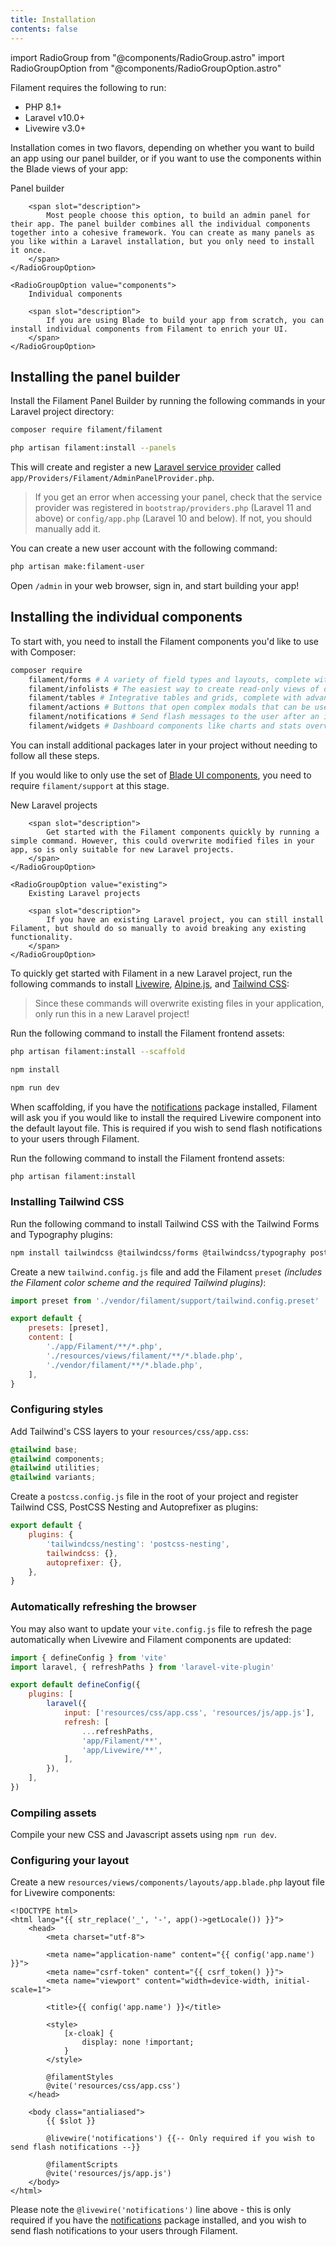 ```yaml
---
title: Installation
contents: false
---
```

import RadioGroup from "@components/RadioGroup.astro"
import RadioGroupOption from "@components/RadioGroupOption.astro"

Filament requires the following to run:

- PHP 8.1+
- Laravel v10.0+
- Livewire v3.0+

Installation comes in two flavors, depending on whether you want to build an app using our panel builder, or if you want to use the components within the Blade views of your app:

<div x-data="{ package: (window.location.hash === '#components') ? 'components' : 'panels' }">

<RadioGroup model="package" value="panels">
    <RadioGroupOption value="panels">
        Panel builder

        <span slot="description">
            Most people choose this option, to build an admin panel for their app. The panel builder combines all the individual components together into a cohesive framework. You can create as many panels as you like within a Laravel installation, but you only need to install it once.
        </span>
    </RadioGroupOption>

    <RadioGroupOption value="components">
        Individual components

        <span slot="description">
            If you are using Blade to build your app from scratch, you can install individual components from Filament to enrich your UI.
        </span>
    </RadioGroupOption>
</RadioGroup>

<div x-show="package === 'panels'" x-cloak>

## Installing the panel builder

Install the Filament Panel Builder by running the following commands in your Laravel project directory:

```bash
composer require filament/filament

php artisan filament:install --panels
```

This will create and register a new [Laravel service provider](https://laravel.com/docs/providers) called `app/Providers/Filament/AdminPanelProvider.php`.

> If you get an error when accessing your panel, check that the service provider was registered in `bootstrap/providers.php` (Laravel 11 and above) or `config/app.php` (Laravel 10 and below). If not, you should manually add it.

You can create a new user account with the following command:

```bash
php artisan make:filament-user
```

Open `/admin` in your web browser, sign in, and start building your app!

</div>

<div
    x-show="package === 'components'"
    x-data="{ laravelProject: 'new' }"
    x-cloak
>

## Installing the individual components

To start with, you need to install the Filament components you'd like to use with Composer:

```bash
composer require
    filament/forms # A variety of field types and layouts, complete with integrated frontend and backend validation.
    filament/infolists # The easiest way to create read-only views of data, using a combination of different data types and layouts.
    filament/tables # Integrative tables and grids, complete with advanced filtering, sorting and grouping options.
    filament/actions # Buttons that open complex modals that can be used to confirm actions, collect data, or display information.
    filament/notifications # Send flash messages to the user after an interaction, through a live websocket connection, or via Laravel's database notifications.
    filament/widgets # Dashboard components like charts and stats overviews, which can be integrated with static or live data.
```

You can install additional packages later in your project without needing to follow all these steps.

If you would like to only use the set of [Blade UI components](ui), you need to require `filament/support` at this stage.

<RadioGroup model="laravelProject">
    <RadioGroupOption value="new">
        New Laravel projects

        <span slot="description">
            Get started with the Filament components quickly by running a simple command. However, this could overwrite modified files in your app, so is only suitable for new Laravel projects.
        </span>
    </RadioGroupOption>

    <RadioGroupOption value="existing">
        Existing Laravel projects

        <span slot="description">
            If you have an existing Laravel project, you can still install Filament, but should do so manually to avoid breaking any existing functionality.
        </span>
    </RadioGroupOption>
</RadioGroup>

<div x-show="laravelProject === 'new'" x-cloak>

To quickly get started with Filament in a new Laravel project, run the following commands to install [Livewire](https://livewire.laravel.com), [Alpine.js](https://alpinejs.dev), and [Tailwind CSS](https://tailwindcss.com):

> Since these commands will overwrite existing files in your application, only run this in a new Laravel project!

Run the following command to install the Filament frontend assets:

```bash
php artisan filament:install --scaffold

npm install

npm run dev
```

When scaffolding, if you have the [notifications](notifications) package installed, Filament will ask you if you would like to install the required Livewire component into the default layout file. This is required if you wish to send flash notifications to your users through Filament.

</div>

<div x-show="laravelProject === 'existing'" x-cloak>

Run the following command to install the Filament frontend assets:

```bash
php artisan filament:install
```

### Installing Tailwind CSS

Run the following command to install Tailwind CSS with the Tailwind Forms and Typography plugins:

```bash
npm install tailwindcss @tailwindcss/forms @tailwindcss/typography postcss postcss-nesting autoprefixer --save-dev
```

Create a new `tailwind.config.js` file and add the Filament `preset` *(includes the Filament color scheme and the required Tailwind plugins)*:

```js
import preset from './vendor/filament/support/tailwind.config.preset'

export default {
    presets: [preset],
    content: [
        './app/Filament/**/*.php',
        './resources/views/filament/**/*.blade.php',
        './vendor/filament/**/*.blade.php',
    ],
}
```

### Configuring styles

Add Tailwind's CSS layers to your `resources/css/app.css`:

```css
@tailwind base;
@tailwind components;
@tailwind utilities;
@tailwind variants;
```

Create a `postcss.config.js` file in the root of your project and register Tailwind CSS, PostCSS Nesting and Autoprefixer as plugins:

```js
export default {
    plugins: {
        'tailwindcss/nesting': 'postcss-nesting',
        tailwindcss: {},
        autoprefixer: {},
    },
}
```

### Automatically refreshing the browser

You may also want to update your `vite.config.js` file to refresh the page automatically when Livewire and Filament components are updated:

```js
import { defineConfig } from 'vite'
import laravel, { refreshPaths } from 'laravel-vite-plugin'

export default defineConfig({
    plugins: [
        laravel({
            input: ['resources/css/app.css', 'resources/js/app.js'],
            refresh: [
                ...refreshPaths,
                'app/Filament/**',
                'app/Livewire/**',
            ],
        }),
    ],
})
```

### Compiling assets

Compile your new CSS and Javascript assets using `npm run dev`.

### Configuring your layout

Create a new `resources/views/components/layouts/app.blade.php` layout file for Livewire components:

```blade
<!DOCTYPE html>
<html lang="{{ str_replace('_', '-', app()->getLocale()) }}">
    <head>
        <meta charset="utf-8">

        <meta name="application-name" content="{{ config('app.name') }}">
        <meta name="csrf-token" content="{{ csrf_token() }}">
        <meta name="viewport" content="width=device-width, initial-scale=1">

        <title>{{ config('app.name') }}</title>

        <style>
            [x-cloak] {
                display: none !important;
            }
        </style>

        @filamentStyles
        @vite('resources/css/app.css')
    </head>

    <body class="antialiased">
        {{ $slot }}

        @livewire('notifications') {{-- Only required if you wish to send flash notifications --}}

        @filamentScripts
        @vite('resources/js/app.js')
    </body>
</html>
```

Please note the `@livewire('notifications')` line above - this is only required if you have the [notifications](notifications) package installed, and you wish to send flash notifications to your users through Filament.

</div>

</div>

</div>
